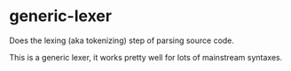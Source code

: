 
# generic-lexer

Does the lexing (aka tokenizing) step of parsing source code.

This is a generic lexer, it works pretty well for lots of mainstream syntaxes.
